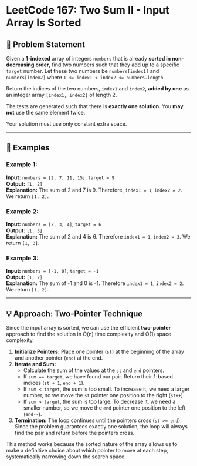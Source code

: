 # LeetCode 167: Two Sum II - Input Array Is Sorted

## 🧩 Problem Statement

Given a **1-indexed** array of integers `numbers` that is already **sorted in non-decreasing order**, find two numbers such that they add up to a specific `target` number. Let these two numbers be `numbers[index1]` and `numbers[index2]` where `1 <= index1 < index2 <= numbers.length`.

Return the indices of the two numbers, `index1` and `index2`, **added by one** as an integer array `[index1, index2]` of length 2.

The tests are generated such that there is **exactly one solution**. You **may not** use the same element twice.

Your solution must use only constant extra space.

---

## 🔢 Examples

### Example 1:

**Input:** `numbers = [2, 7, 11, 15]`, `target = 9`  
**Output:** `[1, 2]`  
**Explanation:** The sum of 2 and 7 is 9. Therefore, `index1 = 1`, `index2 = 2`. We return `[1, 2]`.

### Example 2:

**Input:** `numbers = [2, 3, 4]`, `target = 6`  
**Output:** `[1, 3]`  
**Explanation:** The sum of 2 and 4 is 6. Therefore `index1 = 1`, `index2 = 3`. We return `[1, 3]`.

### Example 3:

**Input:** `numbers = [-1, 0]`, `target = -1`  
**Output:** `[1, 2]`  
**Explanation:** The sum of -1 and 0 is -1. Therefore `index1 = 1`, `index2 = 2`. We return `[1, 2]`.

---

## 💡 Approach: Two-Pointer Technique

Since the input array is sorted, we can use the efficient **two-pointer** approach to find the solution in O(n) time complexity and O(1) space complexity.

1.  **Initialize Pointers:** Place one pointer (`st`) at the beginning of the array and another pointer (`end`) at the end.
2.  **Iterate and Sum:**
    -   Calculate the sum of the values at the `st` and `end` pointers.
    -   If `sum == target`, we have found our pair. Return their 1-based indices (`st + 1`, `end + 1`).
    -   If `sum < target`, the sum is too small. To increase it, we need a larger number, so we move the `st` pointer one position to the right (`st++`).
    -   If `sum > target`, the sum is too large. To decrease it, we need a smaller number, so we move the `end` pointer one position to the left (`end--`).
3.  **Termination:** The loop continues until the pointers cross (`st >= end`). Since the problem guarantees exactly one solution, the loop will always find the pair and return before the pointers cross.

This method works because the sorted nature of the array allows us to make a definitive choice about which pointer to move at each step, systematically narrowing down the search space.
